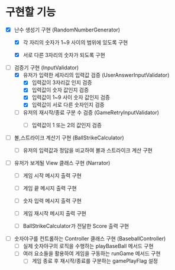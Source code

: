 # 구현할 기능

- [x] 난수 생성기 구현 (RandomNumberGenerator)
    - [x] 각 자리의 숫자가 1~9 사이의 범위에 있도록 구현
    - [x] 서로 다른 3자리의 숫자가 되도록 구현


- [ ] 검증기 구현 (InputValidator)
    - [x] 유저가 입력한 세자리의 입력값 검증 (UserAnswerInputValidator)
        - [x] 입력값이 3자리값 인지 검증
        - [x] 입력값이 숫자 값인지 검증
        - [x] 입력값이 1~9 사이 숫자 값인지 검증
        - [x] 입력값이 서로 다른 숫자인지 검증
    - [ ] 유저의 재시작/종료 구분 수 검증 (GameRetryInputValidator)
        - [ ] 입력값이 1 또는 2의 값인지 검증


- [ ]  볼,스트라이크 계산기 구현 (BallStrikeCalculator)
    - [ ] 유저의 입력값과 정답을 비교하여 볼과 스트라이크 계산 구현


- [ ] 유저가 보게될 View 클래스 구현 (Narrator)
    - [ ] 게임 시작 메시지 출력 구현
    - [ ] 게임 끝 메시지 출력 구현
    - [ ] 숫자 입력 메시지 출력 구현
    - [ ] 게임 재시작 메시지 출력 구현
    - [ ] BallStrikeCalculator가 전달한 Score 출력 구현


- [ ] 숫자야구를 컨트롤하는 Controller 클래스 구현 (BaseballController)
    - [ ] 실제 숫자야구의 로직을 수행하는 playBaseBall 메서드 구현
    - [ ] 여러 요소들을 활용하여 게임을 구동하는 runGame 메서드 구현
        - [ ] 게임 종료 후 재시작/종료를 구분하는 gamePlayFlag 설정